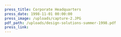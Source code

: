 ```yaml
---
press_title: Corporate Headquarters
press_date: 1998-11-01 00:00:00
press_image: /uploads/capture-2.JPG
pdf_path: /uploads/design-solutions-summer-1998.pdf
press_link:
---
```

